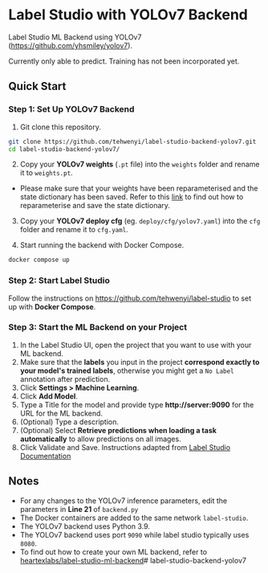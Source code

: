 # Label Studio with YOLOv7 Backend
Label Studio ML Backend using YOLOv7 (https://github.com/yhsmiley/yolov7).

Currently only able to predict. Training has not been incorporated yet.

## Quick Start

### Step 1: Set Up YOLOv7 Backend
1. Git clone this repository.
```bash
git clone https://github.com/tehwenyi/label-studio-backend-yolov7.git
cd label-studio-backend-yolov7/
```

2. Copy your **YOLOv7 weights** (`.pt` file) into the `weights` folder and rename it to `weights.pt`.
- Please make sure that your weights have been reparameterised and the state dictionary has been saved. Refer to this [link](https://github.com/DinoHub/yolov7_pipeline/tree/main#to-convert-weights-for-use-in-inference-branch) to find out how to reparameterise and save the state dictionary.

3. Copy your **YOLOv7 deploy cfg** (eg. `deploy/cfg/yolov7.yaml`) into the `cfg` folder and rename it to `cfg.yaml`.

4. Start running the backend with Docker Compose.
```bash
docker compose up
```

### Step 2: Start Label Studio
Follow the instructions on https://github.com/tehwenyi/label-studio to set up with **Docker Compose**.

### Step 3: Start the ML Backend on your Project
1. In the Label Studio UI, open the project that you want to use with your ML backend.
2. Make sure that the **labels** you input in the project **correspond exactly to your model's trained labels**, otherwise you might get a `No Label` annotation after prediction.
3. Click **Settings > Machine Learning**.
4. Click **Add Model**.
5. Type a Title for the model and provide type **http://server:9090** for the URL for the ML backend.
6. (Optional) Type a description.
7. (Optional) Select **Retrieve predictions when loading a task automatically** to allow predictions on all images.
8. Click Validate and Save.
Instructions adapted from [Label Studio Documentation](https://labelstud.io/guide/ml.html#Add-an-ML-backend-to-Label-Studio)

## Notes
- For any changes to the YOLOv7 inference parameters, edit the parameters in **Line 21** of `backend.py`
- The Docker containers are added to the same network `label-studio`.
- The YOLOv7 backend uses Python 3.9.
- The YOLOv7 backend uses port `9090` while label studio typically uses `8080`.
- To find out how to create your own ML backend, refer to [heartexlabs/label-studio-ml-backend](https://github.com/heartexlabs/label-studio-ml-backend)# label-studio-backend-yolov7

